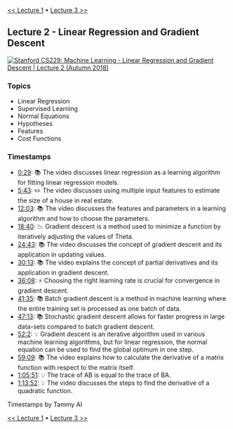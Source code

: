 [<< Lecture 1](lecture_1.md) • [Lecture 3 >>](lecture_3.md)
## Lecture 2 - Linear Regression and Gradient Descent

[![Stanford CS229: Machine Learning - Linear Regression and Gradient Descent | Lecture 2 (Autumn 2018)](https://markdown-videos-api.jorgenkh.no/url?url=https%3A%2F%2Fwww.youtube.com%2Fwatch%3Fv%3D4b4MUYve_U8%26list%3DPLoROMvodv4rMiGQp3WXShtMGgzqpfVfbU)](https://www.youtube.com/watch?v=4b4MUYve_U8&list=PLoROMvodv4rMiGQp3WXShtMGgzqpfVfbU)

### Topics

* Linear Regression
* Supervised Learning
* Normal Equations
* Hypotheses
* Features
* Cost Functions

### Timestamps

* [0:29](https://youtu.be/4b4MUYve_U8?si=k0wMbM5auk-E3GLx&t=29): 📚 The video discusses linear regression as a learning algorithm for fitting linear regression models.
* [5:43](https://youtu.be/4b4MUYve_U8?si=k0wMbM5auk-E3GLx&t=343): ✏️ The video discusses using multiple input features to estimate the size of a house in real estate.
* [12:03](https://youtu.be/4b4MUYve_U8?si=k0wMbM5auk-E3GLx&t=723): 📚 The video discusses the features and parameters in a learning algorithm and how to choose the parameters.
* [18:40](https://youtu.be/4b4MUYve_U8?si=k0wMbM5auk-E3GLx&t=1120): 📉 Gradient descent is a method used to minimize a function by iteratively adjusting the values of Theta.
* [24:43](https://youtu.be/4b4MUYve_U8?si=k0wMbM5auk-E3GLx&t=1483): 📚 The video discusses the concept of gradient descent and its application in updating values.
* [30:13](https://youtu.be/4b4MUYve_U8?si=k0wMbM5auk-E3GLx&t=1813): 📚 The video explains the concept of partial derivatives and its application in gradient descent.
* [36:08](https://youtu.be/4b4MUYve_U8?si=k0wMbM5auk-E3GLx&t=2168): ⚡ Choosing the right learning rate is crucial for convergence in gradient descent.
* [41:35](https://youtu.be/4b4MUYve_U8?si=k0wMbM5auk-E3GLx&t=2495): 📚 Batch gradient descent is a method in machine learning where the entire training set is processed as one batch of data.
* [47:13](https://youtu.be/4b4MUYve_U8?si=k0wMbM5auk-E3GLx&t=2833): 📚 Stochastic gradient descent allows for faster progress in large data-sets compared to batch gradient descent.
* [52:2](https://youtu.be/4b4MUYve_U8?si=k0wMbM5auk-E3GLx&t=3143): 💡 Gradient descent is an iterative algorithm used in various machine learning algorithms, but for linear regression, the normal equation can be used to find the global optimum in one step.
* [59:09](https://youtu.be/4b4MUYve_U8?si=k0wMbM5auk-E3GLx&t=3549): 📚 The video explains how to calculate the derivative of a matrix function with respect to the matrix itself.
* [1:05:51](https://youtu.be/4b4MUYve_U8?si=k0wMbM5auk-E3GLx&t=3951): 💡 The trace of AB is equal to the trace of BA.
* [1:13:52](https://youtu.be/4b4MUYve_U8?si=k0wMbM5auk-E3GLx&t=4432): 💡 The video discusses the steps to find the derivative of a quadratic function.
  
Timestamps by Tammy AI

[<< Lecture 1](lecture_1.md) • [Lecture 3 >>](lecture_3.md)